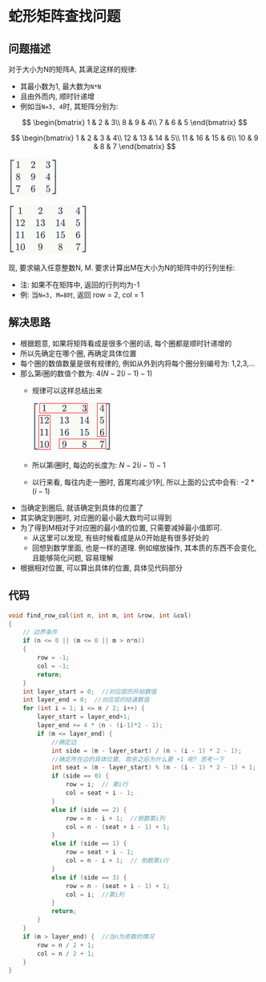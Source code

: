 # 蛇形矩阵查找问题

## 问题描述

对于大小为N的矩阵A, 其满足这样的规律:

- 其最小数为1, 最大数为```N*N```
- 且由外而内, 顺时针递增
- 例如当```N=3, 4```时, 其矩阵分别为:

$$
\begin{bmatrix}
1 & 2 & 3\\ 
8 & 9 & 4\\ 
7 & 6 & 5
\end{bmatrix}
$$

$$
\begin{bmatrix}
1 & 2 & 3 & 4\\ 
12 & 13 & 14 & 5\\ 
11 & 16 & 15 & 6\\
10 & 9 & 8 & 7
\end{bmatrix}
$$

![Matrix 3*3](../imgs/matrix3_3.png)

![Matrix 4*4](../imgs/matrix_4_4.png)

现, 要求输入任意整数N, M. 要求计算出M在大小为N的矩阵中的行列坐标:

- 注: 如果不在矩阵中, 返回的行列均为-1
- 例: 当```N=3, M=8时```, 返回 row = 2, col = 1

## 解决思路

- 根据题意, 如果将矩阵看成是很多个圈的话, 每个圈都是顺时针递增的
- 所以先确定在哪个圈, 再确定具体位置
- 每个圈的数值数量是很有规律的, 例如从外到内将每个圈分别编号为: 1,2,3,...
- 那么第i圈的数值个数为: $4(N-2(i-1)-1)$
    - 规律可以这样总结出来

        ![Matrix 4*4_s](../imgs/matrix_4_4_s.png)
        
    - 所以第i圈时, 每边的长度为: $N - 2(i-1) - 1$
    - 以行来看, 每往内走一圈时, 首尾均减少1列, 所以上面的公式中会有: $-2*(i-1)$
- 当确定到圈后, 就该确定到具体的位置了
- 其实确定到圈时, 对应圈的最小最大数均可以得到
- 为了得到M相对于对应圈的最小值的位置, 只需要减掉最小值即可.
    - 从这里可以发现, 有些时候看成是从0开始是有很多好处的
    - 回想到数学里面, 也是一样的道理. 例如缩放操作, 其本质的东西不会变化, 且能够简化问题, 容易理解
- 根据相对位置, 可以算出具体的位置, 具体见代码部分

## 代码

```C
void find_row_col(int n, int m, int &row, int &col)
{
	// 边界条件
	if (n <= 0 || (m <= 0 || m > n*n))
	{
		row = -1;
		col = -1;
		return;
	}
	int layer_start = 0;  //对应层的开始数值
	int layer_end = 0;  //对应层的结速数值
	for (int i = 1; i <= n / 2; i++) {
		layer_start = layer_end+1;
		layer_end += 4 * (n - (i-1)*2 - 1);
		if (m <= layer_end) {
			//确定边
			int side = (m - layer_start) / (n - (i - 1) * 2 - 1);
			//确定所在边的具体位置, 取余之后为什么要 +1 呢? 思考一下
			int seat = (m - layer_start) % (n - (i - 1) * 2 - 1) + 1;
			if (side == 0) {
				row = i;  // 第i行
				col = seat + i - 1;
			}
			else if (side == 2) {
				row = n - i + 1;  //倒数第i列
				col = n - (seat + i - 1) + 1;
			}
			else if (side == 1) {
				row = seat + i - 1;
				col = n - i + 1;  // 倒数第i行
			}
			else if (side == 3) {
				row = n - (seat + i - 1) + 1;
				col = i;  //第i列
			}
			return;
		}
	}
	if (m > layer_end) {  //当n为奇数的情况
		row = n / 2 + 1;
		col = n / 2 + 1;
	}
}
```
